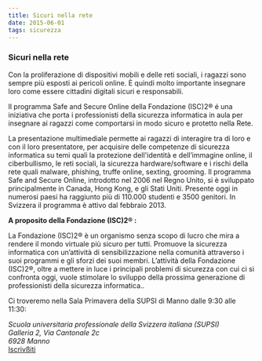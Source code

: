 ```yaml
---
title: Sicuri nella rete
date: 2015-06-01
tags: sicurezza
---
```


<h3 class="lead pull-center">Sicuri nella rete</h3>
<p>Con la proliferazione di dispositivi mobili e delle reti sociali, i ragazzi sono sempre più esposti ai pericoli online.
È quindi molto importante insegnare loro come essere cittadini digitali sicuri e responsabili.</p>

   <p>Il programma Safe and Secure Online della Fondazione (ISC)2® é una iniziativa che porta i professionisti della sicurezza informatica in aula per insegnare ai ragazzi come comportarsi in modo sicuro e protetto nella Rete.</p>

   <p>La presentazione multimediale permette ai ragazzi di interagire tra di loro e con il loro presentatore, per acquisire delle competenze di sicurezza informatica su temi quali la protezione dell'identità e dell’immagine online, il ciberbullismo, le reti sociali, la sicurezza hardware/software e i rischi della rete quali malware, phishing, truffe online, sexting, grooming.
   Il programma Safe and Secure Online, introdotto nel 2006 nel Regno Unito, si è sviluppato principalmente in Canada, Hong Kong, e gli Stati Uniti. Presente oggi in numerosi paesi ha raggiunto più di 110.000 studenti e 3500 genitori. In Svizzera il programma è attivo dal febbraio 2013.</p>

   <p><b>A proposito della Fondazione (ISC)2® :</b></p>

   <p>La Fondazione (ISC)2® è un organismo senza scopo di lucro che mira a rendere il mondo virtuale più sicuro per tutti. Promuove la sicurezza informatica con un’attività di sensibilizzazione nella comunità attraverso i suoi programmi e gli sforzi dei suoi membri. L’attività della Fondazione (ISC)2®, oltre a mettere in luce i principali problemi di sicurezza con cui ci si confronta oggi, vuole stimolare lo sviluppo della prossima generazione di professionisti della sicurezza informatica..</p>

<p>Ci troveremo nella Sala Primavera della SUPSI di Manno dalle 9:30 alle 11:30:
<div class="well text-center">
<address>
    Scuola universitaria professionale della Svizzera italiana (SUPSI)<br/>
    Galleria 2, Via Cantonale 2c<br/>
    6928 Manno
</address>
<a href="http://www.ated.ch/corsi/8/sicuri-nella-rete_3171.html" class="btn-success btn-lg">Iscrivßiti</a>

</div>
</p>
